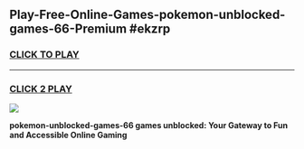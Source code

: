 
## Play-Free-Online-Games-pokemon-unblocked-games-66-Premium #ekzrp
<h3>
<a href="https://premium.freeplayer.one?title=pokemon-unblocked-games-66&ref=8M">CLICK TO PLAY</a></h3>
<hr>

<h3>
<a href="https://premium.freeplayer.one?title=pokemon-unblocked-games-66&ref=8M">CLICK 2 PLAY</a>
  
</h3>

<a href="https://premium.freeplayer.one?title=pokemon-unblocked-games-66&ref=8M"><img src="https://clearcache.store/games.png"></a>


**pokemon-unblocked-games-66 games unblocked: Your Gateway to Fun and Accessible Online Gaming**
